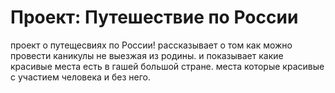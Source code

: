 # Проект: Путешествие по России

проект о путещесвиях по России! рассказывает о том как можно провести каникулы не выезжая из родины.
и показывает какие красивые места есть в гашей большой стране. места которые красивые с участием человека и без него.
